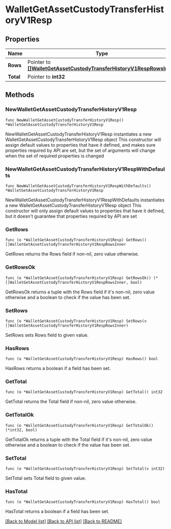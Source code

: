 # WalletGetAssetCustodyTransferHistoryV1Resp

## Properties

Name | Type | Description | Notes
------------ | ------------- | ------------- | -------------
**Rows** | Pointer to [**[]WalletGetAssetCustodyTransferHistoryV1RespRowsInner**](WalletGetAssetCustodyTransferHistoryV1RespRowsInner.md) |  | [optional] 
**Total** | Pointer to **int32** |  | [optional] 

## Methods

### NewWalletGetAssetCustodyTransferHistoryV1Resp

`func NewWalletGetAssetCustodyTransferHistoryV1Resp() *WalletGetAssetCustodyTransferHistoryV1Resp`

NewWalletGetAssetCustodyTransferHistoryV1Resp instantiates a new WalletGetAssetCustodyTransferHistoryV1Resp object
This constructor will assign default values to properties that have it defined,
and makes sure properties required by API are set, but the set of arguments
will change when the set of required properties is changed

### NewWalletGetAssetCustodyTransferHistoryV1RespWithDefaults

`func NewWalletGetAssetCustodyTransferHistoryV1RespWithDefaults() *WalletGetAssetCustodyTransferHistoryV1Resp`

NewWalletGetAssetCustodyTransferHistoryV1RespWithDefaults instantiates a new WalletGetAssetCustodyTransferHistoryV1Resp object
This constructor will only assign default values to properties that have it defined,
but it doesn't guarantee that properties required by API are set

### GetRows

`func (o *WalletGetAssetCustodyTransferHistoryV1Resp) GetRows() []WalletGetAssetCustodyTransferHistoryV1RespRowsInner`

GetRows returns the Rows field if non-nil, zero value otherwise.

### GetRowsOk

`func (o *WalletGetAssetCustodyTransferHistoryV1Resp) GetRowsOk() (*[]WalletGetAssetCustodyTransferHistoryV1RespRowsInner, bool)`

GetRowsOk returns a tuple with the Rows field if it's non-nil, zero value otherwise
and a boolean to check if the value has been set.

### SetRows

`func (o *WalletGetAssetCustodyTransferHistoryV1Resp) SetRows(v []WalletGetAssetCustodyTransferHistoryV1RespRowsInner)`

SetRows sets Rows field to given value.

### HasRows

`func (o *WalletGetAssetCustodyTransferHistoryV1Resp) HasRows() bool`

HasRows returns a boolean if a field has been set.

### GetTotal

`func (o *WalletGetAssetCustodyTransferHistoryV1Resp) GetTotal() int32`

GetTotal returns the Total field if non-nil, zero value otherwise.

### GetTotalOk

`func (o *WalletGetAssetCustodyTransferHistoryV1Resp) GetTotalOk() (*int32, bool)`

GetTotalOk returns a tuple with the Total field if it's non-nil, zero value otherwise
and a boolean to check if the value has been set.

### SetTotal

`func (o *WalletGetAssetCustodyTransferHistoryV1Resp) SetTotal(v int32)`

SetTotal sets Total field to given value.

### HasTotal

`func (o *WalletGetAssetCustodyTransferHistoryV1Resp) HasTotal() bool`

HasTotal returns a boolean if a field has been set.


[[Back to Model list]](../README.md#documentation-for-models) [[Back to API list]](../README.md#documentation-for-api-endpoints) [[Back to README]](../README.md)


